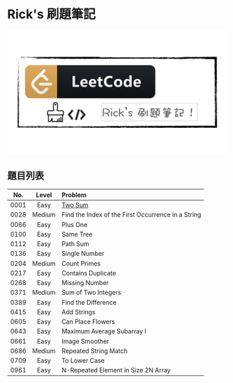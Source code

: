 # Rick's 刷題筆記

![leetcode-cover.png](Leetcode-Notes/pic/cover/leetcode-cover.png)

## 題目列表

|No.|Level|Problem|
|:-:|:-:|:--|
|0001|Easy|[Two Sum](https://github.com/rickbsr/Leetcode/blob/main/Leetcode-Notes/lc0001.md)|
|0028|Medium|Find the Index of the First Occurrence in a String|
|0066|Easy|Plus One|
|0100|Easy|Same Tree|
|0112|Easy|Path Sum|
|0136|Easy|Single Number|
|0204|Medium|Count Primes|
|0217|Easy|Contains Duplicate|
|0268|Easy|Missing Number|
|0371|Medium|Sum of Two Integers|
|0389|Easy|Find the Difference|
|0415|Easy|Add Strings|
|0605|Easy|Can Place Flowers|
|0643|Easy|Maximum Average Subarray I|
|0661|Easy|Image Smoother|
|0686|Medium|Repeated String Match|
|0709|Easy|To Lower Case|
|0961|Easy|N-Repeated Element in Size 2N Array|

